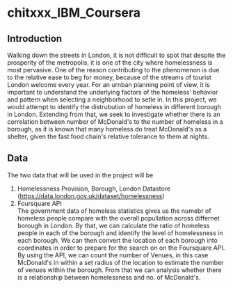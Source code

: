 # chitxxx_IBM_Coursera

## Introduction
Walking down the streets in London, it is not difficult to spot that despite the prosperity of the metropolis, it is one of the city where homelessness is most pervasive.  One of the reason contributing to the phenomenon is due to the relative ease to beg for money, because of the streams of tourist London welcome every year. For an urnban planning point of view, it is important to understand the underlying factors of the homeless' behavior and pattern when selecting a neighborhood to setle in. In this project, we would attempt to identify the distrubution of homeless in different borough in London. Extending from that, we seek to investigate whether there is an correlation between number of McDonald's to the number of homeless in a borough, as it is known that many homeless do treat McDonald's as a shelter, given the fast food chain's relative tolerance to them at nights.

## Data

The two data that will be used in the project will be <br/>
1. Homelessness Provision, Borough, London Datastore (https://data.london.gov.uk/dataset/homelessness) <br/>
2. Foursquare API <br/>
The government data of homeless statistics gives us the numebr of homeless people compare with the overall popullation across differnet borough in London. By that, we can calculate the ratio of homeless people in each of the borough and identify the level of homelessness in each borough. We can then convert the location of each borough into coordinates in order to prepare for the search on on the Foursquare API. By using the API, we can count the number of Venues, in this case McDonald's in within a set radius of the location to estimate the number of venues within the borough. From that we can analysis whether there is a relationship between homelessness and no. of McDonald's.

